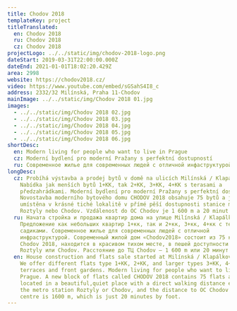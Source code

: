 ```yaml
---
title: Chodov 2018
templateKey: project
titleTranslated:
  en: Chodov 2018
  ru: Chodov 2018
  cz: Chodov 2018
projectLogo: ../../static/img/chodov-2018-logo.png
dateStart: 2019-03-31T22:00:00.000Z
dateEnd: 2021-01-01T18:02:20.429Z
area: 2998
website: https://chodov2018.cz/
video: https://www.youtube.com/embed/sGSahS4I8_c
address: 2332/32 Milínská, Praha 11-Chodov
mainImage: ../../static/img/Chodov 2018 01.jpg
images:
  - ../../static/img/Chodov 2018 02.jpg
  - ../../static/img/Chodov 2018 03.jpg
  - ../../static/img/Chodov 2018 04.jpg
  - ../../static/img/Chodov 2018 05.jpg
  - ../../static/img/Chodov 2018 06.jpg
shortDesc:
  en: Modern living for people who want to live in Prague
  cz: Moderní bydlení pro moderní Pražany s perfektní dostupností
  ru: Современное жилье для современных людей с отличной инфаструктурой
longDesc:
  cz: Probíhá výstavba a prodej bytů v domě na ulicích Milínská / Klapálkova.
    Nabídka jak menších bytů 1+KK, tak 2+KK, 3+KK, 4+KK s terasami a
    předzahrádkami. Moderní bydlení pro moderní Pražany s perfektní dostupností.
    Novostavba moderního bytového domu CHODOV 2018 obsahuje 75 bytů a je
    umístěna v krásné tiché lokalitě v přímé pěší dostupnosti stanice metra
    Roztyly nebo Chodov. Vzdálenost do OC Chodov je 1 600 m a 20 minut chůze.
  ru: Hачата стройка и продажа квартир дома на улице Milínská / Klapálkova.
    Предложение как небольших квартир 1+кк, так и 2+кк, 3+кк, 4+кк с террасами и
    садиками. Современное жилье для современных людей с отличной
    инфраструктурой. Современный жилой дом «Chodov2018» состоит из 75 квартир
    Chodov 2018, находится в красивом тихом месте, в пешей доступности до метро
    Roztyly или Chodov. Расстояние до ТЦ Chodov – 1 600 m или 20 минут пешком.
  en: House construction and flats sale started at Milínská / Klapálkova streets.
    We offer different flats type 1+KK, 2+KK, and larger types 3+KK, 4+KK with
    terraces and front gardens. Modern living for people who want to live in
    Prague. A new block of flats called CHODOV 2018 contains 75 flats and is
    located in a beautiful,quiet place with a direct walking distance either to
    the metro station Roztyly or Chodov, and the distance to OC Chodov shopping
    centre is 1600 m, which is just 20 minutes by foot.
---
```

